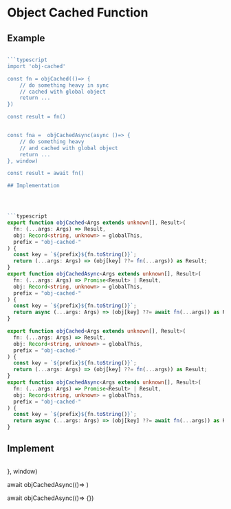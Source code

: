 # Object Cached Function

## Example

````typescript

```typescript
import 'obj-cached'

const fn = objCached(()=> {
    // do something heavy in sync
    // cached with global object
    return ...
})

const result = fn()


const fna =  objCachedAsync(async ()=> {
    // do something heavy
    // and cached with global object
    return ...
}, window)

const result = await fn()

## Implementation




```typescript
export function objCached<Args extends unknown[], Result>(
  fn: (...args: Args) => Result,
  obj: Record<string, unknown> = globalThis,
  prefix = "obj-cached-"
) {
  const key = `${prefix}${fn.toString()}`;
  return (...args: Args) => (obj[key] ??= fn(...args)) as Result;
}
export function objCachedAsync<Args extends unknown[], Result>(
  fn: (...args: Args) => Promise<Result> | Result,
  obj: Record<string, unknown> = globalThis,
  prefix = "obj-cached-"
) {
  const key = `${prefix}${fn.toString()}`;
  return async (...args: Args) => (obj[key] ??= await fn(...args)) as Result;
}

````

```typescript
export function objCached<Args extends unknown[], Result>(
  fn: (...args: Args) => Result,
  obj: Record<string, unknown> = globalThis,
  prefix = "obj-cached-"
) {
  const key = `${prefix}${fn.toString()}`;
  return (...args: Args) => (obj[key] ??= fn(...args)) as Result;
}
export function objCachedAsync<Args extends unknown[], Result>(
  fn: (...args: Args) => Promise<Result> | Result,
  obj: Record<string, unknown> = globalThis,
  prefix = "obj-cached-"
) {
  const key = `${prefix}${fn.toString()}`;
  return async (...args: Args) => (obj[key] ??= await fn(...args)) as Result;
}
```

## Implement

```

```

}, window)

await objCachedAsync(()=> )

await objCachedAsync(()=> {})

```

```
